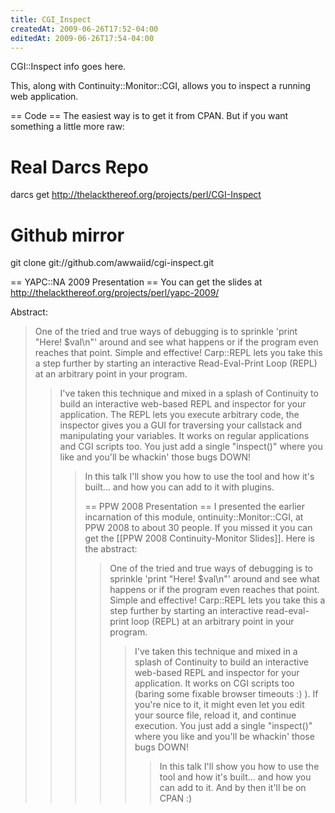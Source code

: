 ```yaml
---
title: CGI_Inspect
createdAt: 2009-06-26T17:52-04:00
editedAt: 2009-06-26T17:54-04:00
---
```


CGI::Inspect info goes here.

This, along with Continuity::Monitor::CGI, allows you to inspect a running web application.

== Code ==
The easiest way is to get it from CPAN. But if you want something a little more raw:

  # Real Darcs Repo
  darcs get http://thelackthereof.org/projects/perl/CGI-Inspect

  # Github mirror
  git clone git://github.com/awwaiid/cgi-inspect.git

== YAPC::NA 2009 Presentation ==
You can get the slides at http://thelackthereof.org/projects/perl/yapc-2009/

Abstract:

<blockquote>
One of the tried and true ways of debugging is to sprinkle 'print "Here! $val\n"' around and see what happens or if the program even reaches that point. Simple and effective! Carp::REPL lets you take this a step further by starting an interactive Read-Eval-Print Loop (REPL) at an arbitrary point in your program.

<blockquote>
I've taken this technique and mixed in a splash of Continuity to build an interactive web-based REPL and inspector for your application. The REPL lets you execute arbitrary code, the inspector gives you a GUI for traversing your callstack and manipulating your variables. It works on regular applications and CGI scripts too. You just add a single "inspect()" where you like and you'll be whackin' those bugs DOWN!

<blockquote>
In this talk I'll show you how to use the tool and how it's built... and how you can add to it with plugins.

== PPW 2008 Presentation ==
I presented the earlier incarnation of this module, ontinuity::Monitor::CGI, at PPW 2008 to about 30 people. If you missed it you can get the [[PPW 2008 Continuity-Monitor Slides]]. Here is the abstract:

<blockquote>
One of the tried and true ways of debugging is to sprinkle 'print "Here! $val\n"' around and see what happens or if the program even reaches that point. Simple and effective! Carp::REPL lets you take this a step further by starting an interactive read-eval-print loop (REPL) at an arbitrary point in your program.

<blockquote>
I've taken this technique and mixed in a splash of Continuity to build an interactive web-based REPL and inspector for your application. It works on CGI scripts too (baring some fixable browser timeouts :) ). If you're nice to it, it might even let you edit your source file, reload it, and continue execution. You just add a single "inspect()" where you like and you'll be whackin' those bugs DOWN!

<blockquote>
In this talk I'll show you how to use the tool and how it's built... and how you can add to it. And by then it'll be on CPAN :) 

